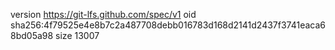 version https://git-lfs.github.com/spec/v1
oid sha256:4f79525e4e8b7c2a487708debb016783d168d2141d2437f3741eaca68bd05a98
size 13007
